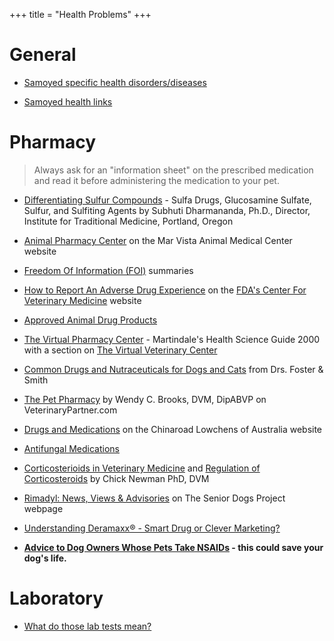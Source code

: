 +++
title = "Health Problems"
+++


# General


- [Samoyed specific health disorders/diseases](/diseases)

- [Samoyed health links](http://www.mirage-samoyeds.com/healthlinks1.htm)


# Pharmacy


> Always ask for an "information sheet" on the prescribed medication and read it before administering the medication to your pet.

- [Differentiating Sulfur Compounds](http://www.itmonline.org/arts/sulfa.htm) - Sulfa Drugs, Glucosamine Sulfate, Sulfur, and Sulfiting Agents by Subhuti Dharmananda, Ph.D., Director, Institute for Traditional Medicine, Portland, Oregon

- [Animal Pharmacy Center](https://marvista.vetsfirstchoice.com/) on the Mar Vista Animal Medical Center website

- [Freedom Of Information (FOI)](https://www.fda.gov/RegulatoryInformation/FOI/ucm390370.htm) summaries

- [How to Report An Adverse Drug Experience](https://www.fda.gov/AnimalVeterinary/SafetyHealth/ReportaProblem/ucm055305.htm) on the [FDA's Center For Veterinary Medicine](http://www.fda.gov/AnimalVeterinary/default.htm) website

- [Approved Animal Drug Products](https://www.fda.gov/AnimalVeterinary/Products/ApprovedAnimalDrugProducts/default.htm)

- [The Virtual Pharmacy Center](http://www.martindalecenter.com/Pharmacy.html) - Martindale's Health Science Guide 2000 with a section on [The Virtual Veterinary Center](http://www.martindalecenter.com/Pharmacy_3_Phaco.html#PHARMC-VET)

- [Common Drugs and Nutraceuticals for Dogs and Cats](https://www.petcoach.co/article/common-drugs-nutraceuticals/) from Drs. Foster & Smith

- [The Pet Pharmacy](http://www.veterinarypartner.com/Content.plx?P=SRC&S=1&SourceID=52) by Wendy C. Brooks, DVM, DipABVP on VeterinaryPartner.com

- [Drugs and Medications](http://www.lowchensaustralia.com/health/drugs.htm) on the Chinaroad Lowchens of Australia website

- [Antifungal Medications](https://www.petcoach.co/article/antifungal-medications/)

- [Corticosterioids in Veterinary Medicine](http://www.newmanveterinary.com/steroids.html) and [Regulation of Corticosteroids](http://www.newmanveterinary.com/regulati.html) by Chick Newman PhD, DVM

- [Rimadyl: News, Views & Advisories](http://www.srdogs.com/Pages/rimadylfr.html) on The Senior Dogs Project webpage

- [Understanding Deramaxx® - Smart Drug or Clever Marketing?](http://www.vetnsaids.com/)

- **[Advice to Dog Owners Whose Pets Take NSAIDs](https://www.fda.gov/AnimalVeterinary/ResourcesforYou/AnimalHealthLiteracy/ucm419032.htm) - this could save your dog's life.**



# Laboratory


- [What do those lab tests mean?](https://www.vetmed.wsu.edu/outreach/Pet-Health-Topics/categories/miscellaneous-health-care-topics/what-do-those-lab-tests-mean)
